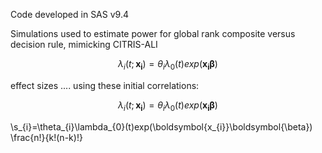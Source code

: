 Code developed in SAS v9.4

Simulations used to estimate power for global rank composite versus decision rule, mimicking CITRIS-ALI

```math
\lambda_{i}(t;\boldsymbol{x_{i}})=\theta_{i}\lambda_{0}(t)exp(\boldsymbol{x_{i}}\boldsymbol{\beta})
```

effect sizes ....
using these initial correlations:






$$
\lambda_{i}(t;\boldsymbol{x_{i}})=\theta_{i}\lambda_{0}(t)exp(\boldsymbol{x_{i}}\boldsymbol{\beta})
$$








\s_{i}=\theta_{i}\lambda_{0}(t)exp(\boldsymbol{x_{i}}\boldsymbol{\beta})
\frac{n!}{k!(n-k)!}